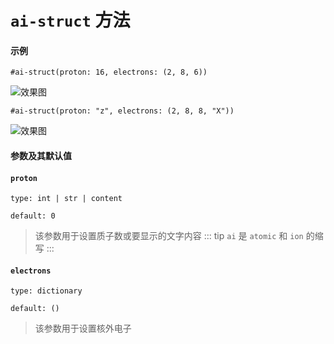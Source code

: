 # `ai-struct` 方法

#### 示例
```typst
#ai-struct(proton: 16, electrons: (2, 8, 6))
```
![效果图](/4.png)

```typst
#ai-struct(proton: "z", electrons: (2, 8, 8, "X"))
```
![效果图](/5.png)

#### 参数及其默认值

#### `proton`

`type: int | str | content`

`default: 0`

>该参数用于设置质子数或要显示的文字内容
::: tip
`ai` 是 `atomic` 和 `ion` 的缩写
:::

#### `electrons`

`type: dictionary`

`default: ()`

>该参数用于设置核外电子

